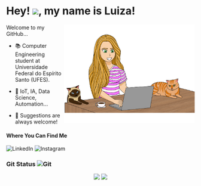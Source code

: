 <h1 align="left">
   Hey! <img src = "https://raw.githubusercontent.com/MartinHeinz/MartinHeinz/master/wave.gif" width=35>, my name is Luiza!
</h1>

<p align="left">
   
<img src="luiza-editado-2.png" min-width="400px" max-width="350px" width="350px" align="right">
   
Welcome to my GitHub...
 
 - 📚 Computer Engineering student at Universidade Federal do Espírito Santo (UFES).

 - 🌱 IoT, IA, Data Science, Automation...

 - 💬 Suggestions are always welcome!

#### Where You Can Find Me
![LinkedIn](https://img.shields.io/badge/LinkedIn-b85614?style=for-the-badge&logo=linkedin&logoColor=white)
![Instagram](https://img.shields.io/badge/Instagram-b85614?style=for-the-badge&logo=instagram&logoColor=white)
 
 ### Git Status <img src="https://media.giphy.com/media/W5eoZHPpUx9sapR0eu/giphy.gif" width=30 alt="Git"/>
<p align='center' gap='30px'>
  <a><img src="https://github-readme-stats.vercel.app/api?username=luizalaquini&show_icons=true&count_private=true&theme=dark" width=380></a>
  <a><img src="https://github-readme-stats.vercel.app/api/top-langs/?username=luizalaquini&layout=compact&theme=dark" width=289></a>
</p>
